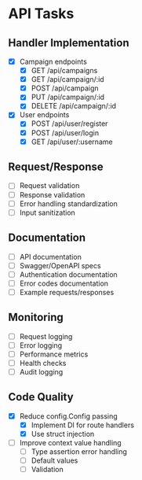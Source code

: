 # API Tasks

## Handler Implementation
- [x] Campaign endpoints
  - [x] GET /api/campaigns
  - [x] GET /api/campaign/:id
  - [x] POST /api/campaign
  - [x] PUT /api/campaign/:id
  - [x] DELETE /api/campaign/:id
- [x] User endpoints
  - [x] POST /api/user/register
  - [x] POST /api/user/login
  - [x] GET /api/user/:username

## Request/Response
- [ ] Request validation
- [ ] Response validation
- [ ] Error handling standardization
- [ ] Input sanitization

## Documentation
- [ ] API documentation
- [ ] Swagger/OpenAPI specs
- [ ] Authentication documentation
- [ ] Error codes documentation
- [ ] Example requests/responses

## Monitoring
- [ ] Request logging
- [ ] Error logging
- [ ] Performance metrics
- [ ] Health checks
- [ ] Audit logging

## Code Quality
- [x] Reduce config.Config passing
  - [x] Implement DI for route handlers
  - [x] Use struct injection
- [ ] Improve context value handling
  - [ ] Type assertion error handling
  - [ ] Default values
  - [ ] Validation 